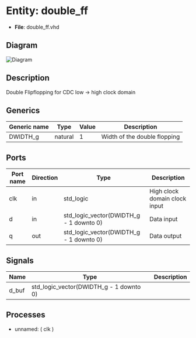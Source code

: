# Entity: double_ff

- **File**: double_ff.vhd
## Diagram

![Diagram](double_ff.svg "Diagram")
## Description

 Double Flipflopping for CDC low -> high clock domain
## Generics

| Generic name | Type    | Value | Description                    |
| ------------ | ------- | ----- | ------------------------------ |
| DWIDTH_g     | natural | 1     |  Width of the double flopping|
## Ports

| Port name | Direction | Type                                    | Description                    |
| --------- | --------- | --------------------------------------- | ------------------------------ |
| clk       | in        | std_logic                               |  High clock domain clock input |
| d         | in        | std_logic_vector(DWIDTH_g - 1 downto 0) |  Data input                    |
| q         | out       | std_logic_vector(DWIDTH_g - 1 downto 0) |  Data output                   |
## Signals

| Name  | Type                                    | Description |
| ----- | --------------------------------------- | ----------- |
| d_buf | std_logic_vector(DWIDTH_g - 1 downto 0) |             |
## Processes
- unnamed: ( clk )
